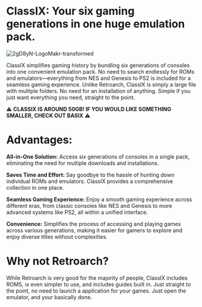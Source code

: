 # ClassIX: Your six gaming generations in one huge emulation pack.
![2gD8yN-LogoMakr-transformed](https://github.com/goooofie/ClassIX/assets/120129825/9bb31d5d-3380-4001-9751-de88e6b0a647)

ClassIX simplifies gaming history by bundling six generations of consoles into one convenient emulation pack. No need to search endlessly for ROMs and emulators—everything from NES and Genesis to PS2 is included for a seamless gaming experience. Unlike Retroarch, ClassIX is simply a large file with mulitple folders. No need for an installation of anything. Simple if you just want everything you need, straight to the point.

⚠️ **CLASSIX IS AROUND 50GB! IF YOU WOULD LIKE SOMETHING SMALLER, CHECK OUT BASIX** ⚠️

# Advantages:
**All-in-One Solution:** Access six generations of consoles in a single pack, eliminating the need for multiple downloads and installations.

**Saves Time and Effort:** Say goodbye to the hassle of hunting down individual ROMs and emulators. ClassIX provides a comprehensive collection in one place.

**Seamless Gaming Experience:** Enjoy a smooth gaming experience across different eras, from classic consoles like NES and Genesis to more advanced systems like PS2, all within a unified interface.

**Convenience:** Simplifies the process of accessing and playing games across various generations, making it easier for gamers to explore and enjoy diverse titles without complexities.

# Why not Retroarch?
While Retroarch is very good for the majority of people, ClassIX includes ROMS, is even simpler to use, and includes guides built in. Just straight to the point, no need to launch a application for your games. Just open the emulator, and your basically done.

